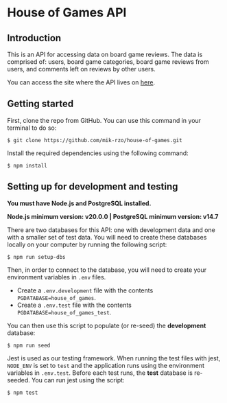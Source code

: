 # House of Games API

## Introduction

This is an API for accessing data on board game reviews. The data is comprised of: users, board game categories, board game reviews from users, and comments left on reviews by other users.

You can access the site where the API lives on [here](https://house-of-games-7nlp.onrender.com/).

## Getting started

First, clone the repo from GitHub. You can use this command in your terminal to do so:

```
$ git clone https://github.com/mik-rzo/house-of-games.git
```

Install the required dependencies using the following command:

```
$ npm install
```

## Setting up for development and testing

**You must have Node.js and PostgreSQL installed.**

**Node.js minimum version: v20.0.0 | PostgreSQL minimum version: v14.7** 

There are two databases for this API: one with development data and one with a smaller set of test data. You will need to create these databases locally on your computer by running the following script:

```
$ npm run setup-dbs
```

Then, in order to connect to the database, you will need to create your environment variables in `.env` files.
* Create a `.env.development` file with the contents `PGDATABASE=house_of_games`.
* Create a `.env.test` file with the contents `PGDATABASE=house_of_games_test`.

You can then use this script to populate (or re-seed) the **development** database:

```
$ npm run seed
```

Jest is used as our testing framework. When running the test files with jest, `NODE_ENV` is set to `test` and the application runs using the environment variables in `.env.test`. Before each test runs, the **test** database is re-seeded. You can run jest using the script:

```
$ npm test
```